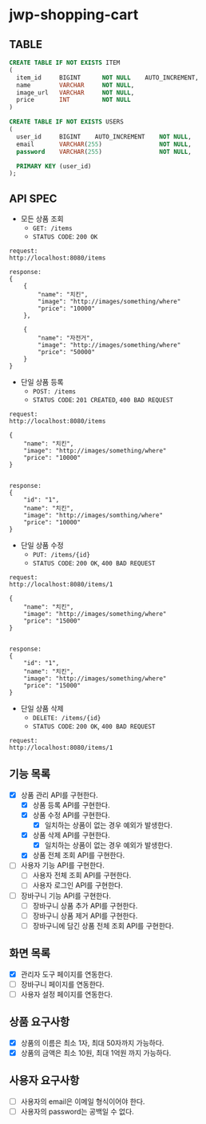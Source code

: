 # jwp-shopping-cart

## TABLE
```sql
CREATE TABLE IF NOT EXISTS ITEM
(
  item_id     BIGINT      NOT NULL    AUTO_INCREMENT,
  name        VARCHAR     NOT NULL,
  image_url   VARCHAR     NOT NULL,
  price       INT         NOT NULL
)

CREATE TABLE IF NOT EXISTS USERS
(
  user_id     BIGINT    AUTO_INCREMENT    NOT NULL,
  email       VARCHAR(255)                NOT NULL,
  password    VARCHAR(255)                NOT NULL,

  PRIMARY KEY (user_id)
);
```

## API SPEC
* 모든 상품 조회
  * `GET: /items`
  * `STATUS CODE`: `200 OK`
```text
request: 
http://localhost:8080/items

response:
{
    {
        "name": "치킨",
        "image": "http://images/something/where"
        "price": "10000"
    },
    
    {
        "name": "자전거",
        "image": "http://images/something/where"
        "price": "50000"
    }
}
```

* 단일 상품 등록
  * `POST: /items`
  * `STATUS CODE`: `201 CREATED`, `400 BAD REQUEST`
```text
request: 
http://localhost:8080/items

{
    "name": "치킨",
    "image": "http://images/something/where"
    "price": "10000"
}


response:
{
    "id": "1",
    "name": "치킨",
    "image": "http://images/somthing/where"
    "price": "10000"
}

```


* 단일 상품 수정
  * `PUT: /items/{id}`
  * `STATUS CODE`: `200 OK`, `400 BAD REQUEST`
```text
request: 
http://localhost:8080/items/1

{
    "name": "치킨",
    "image": "http://images/something/where"
    "price": "15000"
}


response:
{
    "id": "1",
    "name": "치킨",
    "image": "http://images/something/where"
    "price": "15000"
}

```


* 단일 상품 삭제
  * `DELETE: /items/{id}`
  * `STATUS CODE`: `200 OK`, `400 BAD REQUEST`
```text
request: 
http://localhost:8080/items/1
```

## 기능 목록
- [x] 상품 관리 API를 구현한다.
  - [x] 상품 등록 API를 구현한다.
  - [x] 상품 수정 API를 구현한다.
    - [x] 일치하는 상품이 없는 경우 예외가 발생한다.
  - [x] 상품 삭제 API를 구현한다.
    - [x] 일치하는 상품이 없는 경우 예외가 발생한다.
  - [x] 상품 전체 조회 API를 구현한다.
- [ ] 사용자 기능 API를 구현한다.
  - [ ] 사용자 전체 조회 API를 구현한다.
  - [ ] 사용자 로그인 API를 구현한다.
- [ ] 장바구니 기능 API를 구현한다.
  - [ ] 장바구니 상품 추가 API를 구현한다.
  - [ ] 장바구니 상품 제거 API를 구현한다.
  - [ ] 장바구니에 담긴 상품 전체 조회 API를 구현한다.

## 화면 목록

- [x] 관리자 도구 페이지를 연동한다.
- [ ] 장바구니 페이지를 연동한다.
- [ ] 사용자 설정 페이지를 연동한다.

## 상품 요구사항

- [x] 상품의 이름은 최소 1자, 최대 50자까지 가능하다.
- [x] 상품의 금액은 최소 10원, 최대 1억원 까지 가능하다.

## 사용자 요구사항

- [ ] 사용자의 email은 이메일 형식이어야 한다.
- [ ] 사용자의 password는 공백일 수 없다.
